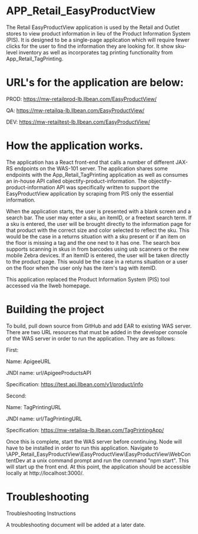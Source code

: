 # APP_Retail_EasyProductView
The Retail EasyProductView application is used by the Retail and Outlet stores to view product information in lieu of the Product Information System (PIS). It is designed to be a single-page application which will require fewer clicks for the user to find the information they are looking for. It show sku-level inventory as well as incorporates tag printing functionality from App_Retail_TagPrinting.  

# URL's for the application are below:

PROD:
https://mw-retailprod-lb.llbean.com/EasyProductView/

QA:
https://mw-retailqa-lb.llbean.com/EasyProductView/

DEV:
https://mw-retailtest-lb.llbean.com/EasyProductView/

# How the application works.
The application has a React front-end that calls a number of different JAX-RS endpoints on the WAS-101 server. The application shares some endpoints with the App_Retail_TagPrinting application as well as consumes an in-house API called objectify-product-information. The objectify-product-information API was specifically written to support the EasyProductView application by scraping from PIS only the essential information.

When the application starts, the user is presented with a blank screen and a search bar. The user may enter a sku, an itemID, or a freetext search term. If a sku is entered, the user will be brought directly to the information page for that product with the correct size and color selected to reflect the sku. This would be the case in a returns situation with a sku present or if an item on the floor is missing a tag and the one next to it has one. The search box supports scanning in skus in from barcodes using usb scanners or the new mobile Zebra devices. If an itemID is entered, the user will be taken directly to the product page. This would be the case in a returns situation or a user on the floor when the user only has the item's tag with itemID.

This application replaced the Product Information System (PIS) tool accessed via the llweb homepage. 

# Building the project
To build, pull down source from GitHub and add EAR to existing WAS server. There are two URL resources that must be added in the developer console of the WAS server in order to run the application. They are as follows:

First:

Name: ApigeeURL

JNDI name: url/ApigeeProductsAPI

Specification: https://test.api.llbean.com/v1/product/info

Second:

Name: TagPrintingURL

JNDI name: url/TagPrintingURL

Specification: https://mw-retailqa-lb.llbean.com/TagPrintingApp/

Once this is complete, start the WAS server before continuing.
Node will have to be installed in order to run this application. Navigate to \APP_Retail_EasyProductView\EasyProductView\EasyProductView\WebContentDev at a unix command prompt and run the command "npm start". This will start up the front end. At this point, the application should be accessible locally at http://localhost:3000/.

# Troubleshooting
Troubleshooting Instructions

A troubleshooting document will be added at a later date.
